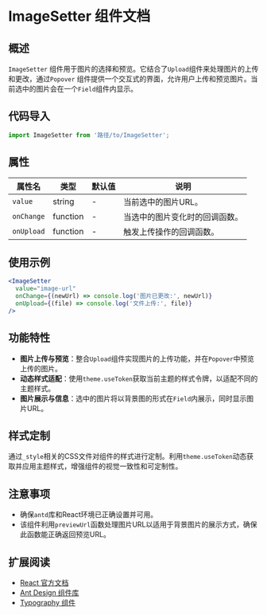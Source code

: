 # ImageSetter 组件文档

## 概述

`ImageSetter` 组件用于图片的选择和预览。它结合了`Upload`组件来处理图片的上传和更改，通过`Popover`
组件提供一个交互式的界面，允许用户上传和预览图片。当前选中的图片会在一个`Field`组件内显示。

## 代码导入

```javascript
import ImageSetter from '路径/to/ImageSetter';
```

## 属性

| 属性名        | 类型       | 默认值 | 说明              |
|------------|----------|-----|-----------------|
| `value`    | string   | -   | 当前选中的图片URL。     |
| `onChange` | function | -   | 当选中的图片变化时的回调函数。 |
| `onUpload` | function | -   | 触发上传操作的回调函数。    |

## 使用示例

```jsx
<ImageSetter
  value="image-url"
  onChange={(newUrl) => console.log('图片已更改:', newUrl)}
  onUpload={(file) => console.log('文件上传:', file)}
/>
```

## 功能特性

- **图片上传与预览**：整合`Upload`组件实现图片的上传功能，并在`Popover`中预览上传的图片。
- **动态样式适配**：使用`theme.useToken`获取当前主题的样式令牌，以适配不同的主题样式。
- **图片展示与信息**：选中的图片将以背景图的形式在`Field`内展示，同时显示图片URL。

## 样式定制

通过`_style`相关的CSS文件对组件的样式进行定制。利用`theme.useToken`动态获取并应用主题样式，增强组件的视觉一致性和可定制性。

## 注意事项

- 确保`antd`库和React环境已正确设置并可用。
- 该组件利用`previewUrl`函数处理图片URL以适用于背景图片的展示方式，确保此函数能正确返回预览URL。

## 扩展阅读

- [React 官方文档](https://reactjs.org/)
- [Ant Design 组件库](https://ant.design/)
- [Typography 组件](https://ant.design/components/typography/)

```
